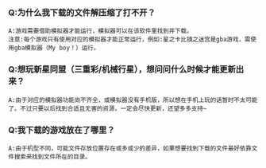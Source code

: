 ### Q:为什么我下载的文件解压缩了打不开？  
    A:游戏需要借助模拟器才能运行，模拟器可以在该软件里找到并下载。
    注意:每个游戏只有使用对应的模拟器才能正常运行，例如:星之卡比镜之迷宫是gba游戏，需使用gba模拟器（My boy！）运行。

### Q:想玩新星同盟（三重彩/机械行星），想问问什么时候才能更新出来？  
    A:由于对应的模拟器功能尚不齐全，或模拟器没有手机版，所以想在手机上玩的话暂时不太可能了。不过只要以后找到合适且无害的资源，一定会尽快更新，还望多多支持~

### Q:我下载的游戏放在了哪里？  
    A:由于机型不同，可能文件存放位置存在或多或少的差异，如果想要找到下载的文件最好依靠文件搜索来找到文件所在的目录。
